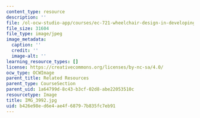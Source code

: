 ```yaml
---
content_type: resource
description: ''
file: /ol-ocw-studio-app/courses/ec-721-wheelchair-design-in-developing-countries-spring-2009/b426e98ed6e4ae4f68797b835fc7eb91_IMG_3992.jpg
file_size: 31604
file_type: image/jpeg
image_metadata:
  caption: ''
  credit: ''
  image-alt: ''
learning_resource_types: []
license: https://creativecommons.org/licenses/by-nc-sa/4.0/
ocw_type: OCWImage
parent_title: Related Resources
parent_type: CourseSection
parent_uid: 1a64799d-8c43-b3cf-02d8-abe22053510c
resourcetype: Image
title: IMG_3992.jpg
uid: b426e98e-d6e4-ae4f-6879-7b835fc7eb91
---
```

